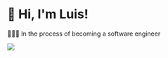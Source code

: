 # 👋 Hi, I'm Luis!
👩🏻‍💻 In the process of becoming a software engineer<br/>

<!-- GitHub stats from https://github.com/anuraghazra/github-readme-stats -->
![](https://github-readme-stats.vercel.app/api?username=SupraMostaza&theme=radical&hide_border=false&include_all_commits=true&count_private=true)<br/>



